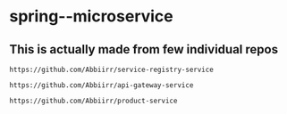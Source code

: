 # spring--microservice


## This is actually made from few individual repos

``` 
https://github.com/Abbiirr/service-registry-service
```

``` 
https://github.com/Abbiirr/api-gateway-service
```

``` 
https://github.com/Abbiirr/product-service
```
